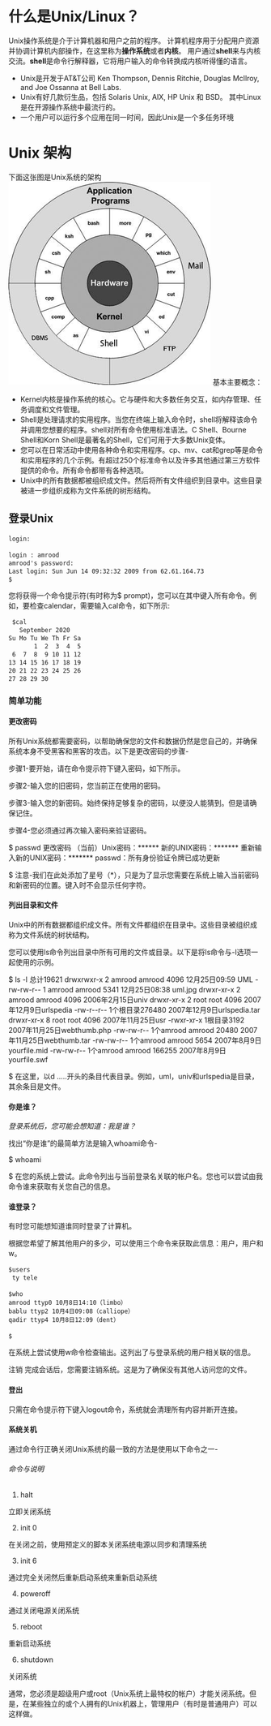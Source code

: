 # 什么是Unix/Linux？
Unix操作系统是介于计算机器和用户之前的程序。
计算机程序用于分配用户资源并协调计算机内部操作，在这里称为**操作系统**或者**内核**。
用户通过**shell**来与内核交流。**shell**是命令行解释器，它将用户输入的命令转换成内核听得懂的语言。
- Unix是开发于AT&T公司 Ken Thompson, Dennis Ritchie, Douglas McIlroy, and Joe Ossanna at Bell Labs.
- Unix有好几款衍生品，包括 Solaris Unix, AIX, HP Unix 和 BSD。 其中Linux是在开源操作系统中最流行的。
- 一个用户可以运行多个应用在同一时间，因此Unix是一个多任务环境

# Unix 架构
下面这张图是Unix系统的架构
<img src="./resources/linux/unix_architecture.jpg"/>
基本主要概念：
- Kernel内核是操作系统的核心。它与硬件和大多数任务交互，如内存管理、任务调度和文件管理。
- Shell是处理请求的实用程序。当您在终端上输入命令时，shell将解释该命令并调用您想要的程序。shell对所有命令使用标准语法。C Shell、Bourne Shell和Korn Shell是最著名的Shell，它们可用于大多数Unix变体。
- 您可以在日常活动中使用各种命令和实用程序。cp、mv、cat和grep等是命令和实用程序的几个示例。有超过250个标准命令以及许多其他通过第三方软件提供的命令。所有命令都带有各种选项。
- Unix中的所有数据都被组织成文件。然后将所有文件组织到目录中。这些目录被进一步组织成称为文件系统的树形结构。

## 登录Unix
```shell
login:

login : amrood
amrood's password:
Last login: Sun Jun 14 09:32:32 2009 from 62.61.164.73
$
```
您将获得一个命令提示符(有时称为$ prompt)，您可以在其中键入所有命令。例如，要检查calendar，需要输入cal命令，如下所示:

```shell
 $cal
   September 2020
Su Mo Tu We Th Fr Sa
       1  2  3  4  5
 6  7  8  9 10 11 12
13 14 15 16 17 18 19
20 21 22 23 24 25 26
27 28 29 30
```

### 简单功能
#### 更改密码
所有Unix系统都需要密码，以帮助确保您的文件和数据仍然是您自己的，并确保系统本身不受黑客和黑客的攻击。以下是更改密码的步骤-

步骤1-要开始，请在命令提示符下键入密码，如下所示。

步骤2-输入您的旧密码，您当前正在使用的密码。

步骤3-输入您的新密码。始终保持足够复杂的密码，以便没人能猜到。但是请确保记住。

步骤4-您必须通过再次输入密码来验证密码。

$ passwd
更改密码
（当前）Unix密码：******
新的UNIX密码：*******
重新输入新的UNIX密码：*******
passwd：所有身份验证令牌已成功更新

$
注意-我们在此处添加了星号（*），只是为了显示您需要在系统上输入当前密码和新密码的位置。键入时不会显示任何字符。

#### 列出目录和文件
Unix中的所有数据都组织成文件。所有文件都组织在目录中。这些目录被组织成称为文件系统的树状结构。

您可以使用ls命令列出目录中所有可用的文件或目录。以下是将ls命令与-l选项一起使用的示例。

$ ls -l
总计19621
drwxrwxr-x 2 amrood amrood 4096 12月25日09:59 UML
-rw-rw-r-- 1 amrood amrood 5341 12月25日08:38 uml.jpg
drwxr-xr-x 2 amrood amrood 4096 2006年2月15日univ
drwxr-xr-x 2 root root 4096 2007年12月9日urlspedia
-rw-r--r-- 1个根目录276480 2007年12月9日urlspedia.tar
drwxr-xr-x 8 root root 4096 2007年11月25日usr
-rwxr-xr-x 1根目录3192 2007年11月25日webthumb.php
-rw-rw-r-- 1个amrood amrood 20480 2007年11月25日webthumb.tar
-rw-rw-r-- 1个amrood amrood 5654 2007年8月9日yourfile.mid
-rw-rw-r-- 1个amrood amrood 166255 2007年8月9日yourfile.swf

$
在这里，以d .....开头的条目代表目录。例如，uml，univ和urlspedia是目录，其余条目是文件。

#### 你是谁？
*登录系统后，您可能会想知道：我是谁？*

找出“你是谁”的最简单方法是输入whoami命令-

$ whoami
 

$
在您的系统上尝试。此命令列出与当前登录名关联的帐户名。您也可以尝试由我命令谁来获取有关您自己的信息。

#### 谁登录？
有时您可能想知道谁同时登录了计算机。

根据您希望了解其他用户的多少，可以使用三个命令来获取此信息：用户，用户和w。

```shell
$users
 ty tele

$who
amrood ttyp0 10月8日14:10（limbo）
bablu ttyp2 10月4日09:08（calliope）
qadir ttyp4 10月8日12:09（dent）

$
```
在系统上尝试使用w命令检查输出。这列出了与登录系统的用户相关联的信息。

注销
完成会话后，您需要注销系统。这是为了确保没有其他人访问您的文件。

#### 登出

只需在命令提示符下键入logout命令，系统就会清理所有内容并断开连接。

#### 系统关机
通过命令行正确关闭Unix系统的最一致的方法是使用以下命令之一-

###### 命令与说明
1. halt

立即关闭系统

2. init 0

在关闭之前，使用预定义的脚本关闭系统电源以同步和清理系统

3. init 6

通过完全关闭然后重新启动系统来重新启动系统

4. poweroff

通过关闭电源关闭系统

5. reboot

重新启动系统

6. shutdown

关闭系统

通常，您必须是超级用户或root（Unix系统上最特权的帐户）才能关闭系统。但是，在某些独立的或个人拥有的Unix机器上，管理用户（有时是普通用户）可以这样做。